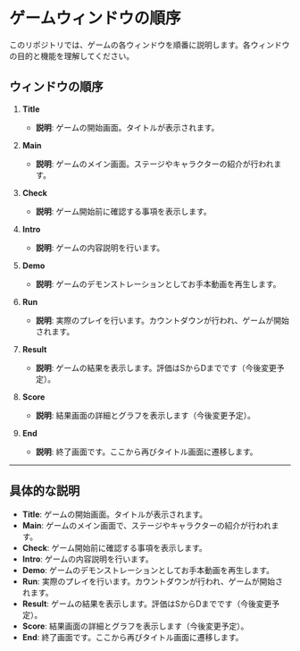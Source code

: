 # ゲームウィンドウの順序

このリポジトリでは、ゲームの各ウィンドウを順番に説明します。各ウィンドウの目的と機能を理解してください。

## ウィンドウの順序

1. **Title**
    - **説明**: ゲームの開始画面。タイトルが表示されます。
    
2. **Main**
    - **説明**: ゲームのメイン画面。ステージやキャラクターの紹介が行われます。
    
3. **Check**
    - **説明**: ゲーム開始前に確認する事項を表示します。
    
4. **Intro**
    - **説明**: ゲームの内容説明を行います。
    
5. **Demo**
    - **説明**: ゲームのデモンストレーションとしてお手本動画を再生します。
    
6. **Run**
    - **説明**: 実際のプレイを行います。カウントダウンが行われ、ゲームが開始されます。
    
7. **Result**
    - **説明**: ゲームの結果を表示します。評価はSからDまでです（今後変更予定）。
    
8. **Score**
    - **説明**: 結果画面の詳細とグラフを表示します（今後変更予定）。
    
9. **End**
    - **説明**: 終了画面です。ここから再びタイトル画面に遷移します。

---

## 具体的な説明

- **Title**: ゲームの開始画面。タイトルが表示されます。
- **Main**: ゲームのメイン画面で、ステージやキャラクターの紹介が行われます。
- **Check**: ゲーム開始前に確認する事項を表示します。
- **Intro**: ゲームの内容説明を行います。
- **Demo**: ゲームのデモンストレーションとしてお手本動画を再生します。
- **Run**: 実際のプレイを行います。カウントダウンが行われ、ゲームが開始されます。
- **Result**: ゲームの結果を表示します。評価はSからDまでです（今後変更予定）。
- **Score**: 結果画面の詳細とグラフを表示します（今後変更予定）。
- **End**: 終了画面です。ここから再びタイトル画面に遷移します。

